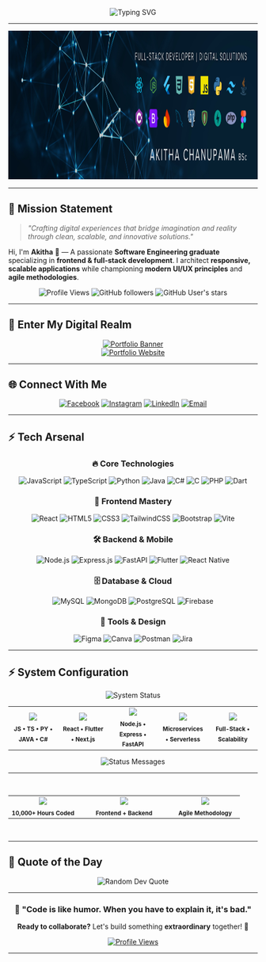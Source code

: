 <div align="center">
  
  ![Typing SVG](https://readme-typing-svg.herokuapp.com?font=Fira+Code&weight=500&size=32&pause=1000&color=00D9FF&center=true&vCenter=true&random=false&width=600&lines=SOFTWARE+ENGINEERING+GRADUATE;FULL-STACK+DEVELOPER;UI%2FUX+ENTHUSIAST;CLEAN+CODE+ADVOCATOR;AGILE+PRACTITIONER)
  
</div>

---

<div align="center">
  <img src="https://github.com/Akitha-Chanupama/Akitha-Chanupama/blob/main/Dark%20Blue%20Abstract%20Technology%20LinkedIn%20Banner%20(1).jpg" alt="Futuristic Developer Banner" width="100%" height="300"/>
</div>



---

## 🎯 **Mission Statement**

> *"Crafting digital experiences that bridge imagination and reality through clean, scalable, and innovative solutions."*

Hi, I'm **Akitha** 👋 — A passionate **Software Engineering graduate** specializing in **frontend & full-stack development**. I architect **responsive, scalable applications** while championing **modern UI/UX principles** and **agile methodologies**.

<div align="center">
  
  ![Profile Views](https://komarev.com/ghpvc/?username=Akitha-Chanupama&color=00d9ff&style=for-the-badge&label=PROFILE+VIEWS)
  ![GitHub followers](https://img.shields.io/github/followers/Akitha-Chanupama?color=00d9ff&style=for-the-badge&label=FOLLOWERS)
  ![GitHub User's stars](https://img.shields.io/github/stars/Akitha-Chanupama?color=00d9ff&style=for-the-badge&label=STARS)
  
</div>


---


## 🌌 **Enter My Digital Realm**

<div align="center">
  
  <a href="https://your-website.com" target="_blank">
    <img src="https://readme-typing-svg.herokuapp.com?font=Orbitron&weight=700&size=28&duration=3000&pause=1000&color=00D9FF&center=true&vCenter=true&width=600&height=80&lines=🚀+EXPLORE+MY+PORTFOLIO;💫+INTERACTIVE+EXPERIENCES;⚡+LIVE+PROJECTS+%26+DEMOS;🎯+CUTTING-EDGE+INNOVATIONS" alt="Portfolio Banner"/>
  </a>
  
  <br>
  
  <a href="https://akithachanupama.com" target="_blank">
    <img src="https://img.shields.io/badge/_VISIT_MY_PERSONAL_WEBSITE-FF6B6B?style=for-the-badge&logoColor=white&labelColor=1a1a2e&color=16213e&logo=data:image/svg+xml;base64,PHN2ZyB3aWR0aD0iMjQiIGhlaWdodD0iMjQiIHZpZXdCb3g9IjAgMCAyNCAyNCIgZmlsbD0ibm9uZSIgeG1sbnM9Imh0dHA6Ly93d3cudzMub3JnLzIwMDAvc3ZnIj4KPHBhdGggZD0iTTEyIDJMMTMuMDkgOC4yNkwyMCA5TDEzLjA5IDE1Ljc0TDEyIDIyTDEwLjkxIDE1Ljc0TDQgOUwxMC45MSA4LjI2TDEyIDJaIiBmaWxsPSIjMDBEOUZGIi8+Cjwvc3ZnPgo=" alt="Portfolio Website" width="300"/>
  </a>
  
</div>

---
## 🌐 **Connect With Me**

<div align="center">
  
  [![Facebook](https://img.shields.io/badge/Facebook-1877F2.svg?style=for-the-badge&logo=Facebook&logoColor=white)](https://www.facebook.com/akitha.chanupama)
  [![Instagram](https://img.shields.io/badge/Instagram-E4405F.svg?style=for-the-badge&logo=Instagram&logoColor=white)](https://www.instagram.com/akitha_chanupama/)
  [![LinkedIn](https://img.shields.io/badge/LinkedIn-0077B5.svg?style=for-the-badge&logo=linkedin&logoColor=white)](https://www.linkedin.com/in/akitha-chanupama-478b4126b)
  [![Email](https://img.shields.io/badge/Email-D14836?style=for-the-badge&logo=gmail&logoColor=white)](mailto:akithachanupama@gmail.com)
  
</div>

---

## ⚡ **Tech Arsenal**

<div align="center">

### **🔥 Core Technologies**
![JavaScript](https://img.shields.io/badge/JavaScript-F7DF1E?style=for-the-badge&logo=javascript&logoColor=black)
![TypeScript](https://img.shields.io/badge/TypeScript-007ACC?style=for-the-badge&logo=typescript&logoColor=white)
![Python](https://img.shields.io/badge/Python-3776AB?style=for-the-badge&logo=python&logoColor=white)
![Java](https://img.shields.io/badge/Java-ED8B00?style=for-the-badge&logo=openjdk&logoColor=white)
![C#](https://img.shields.io/badge/C%23-239120?style=for-the-badge&logo=csharp&logoColor=white)
![C](https://img.shields.io/badge/C-00599C?style=for-the-badge&logo=c&logoColor=white)
![PHP](https://img.shields.io/badge/PHP-777BB4?style=for-the-badge&logo=php&logoColor=white)
![Dart](https://img.shields.io/badge/Dart-0175C2?style=for-the-badge&logo=dart&logoColor=white)

### **🎨 Frontend Mastery**
![React](https://img.shields.io/badge/React-20232A?style=for-the-badge&logo=react&logoColor=61DAFB)
![HTML5](https://img.shields.io/badge/HTML5-E34F26?style=for-the-badge&logo=html5&logoColor=white)
![CSS3](https://img.shields.io/badge/CSS3-1572B6?style=for-the-badge&logo=css3&logoColor=white)
![TailwindCSS](https://img.shields.io/badge/Tailwind_CSS-38B2AC?style=for-the-badge&logo=tailwind-css&logoColor=white)
![Bootstrap](https://img.shields.io/badge/Bootstrap-7952B3?style=for-the-badge&logo=bootstrap&logoColor=white)
![Vite](https://img.shields.io/badge/Vite-646CFF?style=for-the-badge&logo=vite&logoColor=white)

### **🛠️ Backend & Mobile**
![Node.js](https://img.shields.io/badge/Node.js-43853D?style=for-the-badge&logo=node.js&logoColor=white)
![Express.js](https://img.shields.io/badge/Express.js-404D59?style=for-the-badge&logo=express&logoColor=white)
![FastAPI](https://img.shields.io/badge/FastAPI-005571?style=for-the-badge&logo=fastapi&logoColor=white)
![Flutter](https://img.shields.io/badge/Flutter-02569B?style=for-the-badge&logo=flutter&logoColor=white)
![React Native](https://img.shields.io/badge/React_Native-20232A?style=for-the-badge&logo=react&logoColor=61DAFB)

### **🗄️ Database & Cloud**
![MySQL](https://img.shields.io/badge/MySQL-4479A1?style=for-the-badge&logo=mysql&logoColor=white)
![MongoDB](https://img.shields.io/badge/MongoDB-4EA94B?style=for-the-badge&logo=mongodb&logoColor=white)
![PostgreSQL](https://img.shields.io/badge/PostgreSQL-316192?style=for-the-badge&logo=postgresql&logoColor=white)
![Firebase](https://img.shields.io/badge/Firebase-FFCA28?style=for-the-badge&logo=firebase&logoColor=black)

### **🎯 Tools & Design**
![Figma](https://img.shields.io/badge/Figma-F24E1E?style=for-the-badge&logo=figma&logoColor=white)
![Canva](https://img.shields.io/badge/Canva-00C4CC?style=for-the-badge&logo=canva&logoColor=white)
![Postman](https://img.shields.io/badge/Postman-FF6C37?style=for-the-badge&logo=postman&logoColor=white)
![Jira](https://img.shields.io/badge/Jira-0052CC?style=for-the-badge&logo=jira&logoColor=white)

</div>

---



## ⚡ **System Configuration**

<div align="center">
  
  


  <img src="https://readme-typing-svg.herokuapp.com?font=JetBrains+Mono&size=16&duration=2000&pause=500&color=00D9FF&center=true&vCenter=true&width=400&lines=💻+CORE_LANGUAGES_LOADED;⚡+FRAMEWORKS_OPTIMIZED;🏗️+ARCHITECTURE_DEPLOYED" alt="System Status"/>

  
  
  <br>
  
  <table>
    <tr>
      <td align="center" width="20%">
        <img src="https://img.shields.io/badge/STACK-00D9FF?style=for-the-badge&logoColor=white&labelColor=1a1a2e"/>
        <br><sub><b>JS • TS • PY • JAVA • C#</b></sub>
      </td>
      <td align="center" width="20%">
        <img src="https://img.shields.io/badge/FRONTEND-4ECDC4?style=for-the-badge&logoColor=white&labelColor=1a1a2e"/>
        <br><sub><b>React • Flutter • Next.js</b></sub>
      </td>
      <td align="center" width="20%">
        <img src="https://img.shields.io/badge/BACKEND-45B7D1?style=for-the-badge&logoColor=white&labelColor=1a1a2e"/>
        <br><sub><b>Node.js • Express • FastAPI</b></sub>
      </td>
      <td align="center" width="20%">
        <img src="https://img.shields.io/badge/CLOUD-96CEB4?style=for-the-badge&logoColor=white&labelColor=1a1a2e"/>
        <br><sub><b>Microservices • Serverless</b></sub>
      </td>
      <td align="center" width="20%">
        <img src="https://img.shields.io/badge/FOCUS-FECA57?style=for-the-badge&logoColor=white&labelColor=1a1a2e"/>
        <br><sub><b>Full-Stack • Scalability</b></sub>
      </td>
    </tr>
  </table>
  

  
  <img src="https://readme-typing-svg.herokuapp.com?font=JetBrains+Mono&weight=600&size=14&duration=3000&pause=1000&color=888888&center=true&vCenter=true&width=600&lines=🔧+DEBUG_MODE%3A+console.log()+%7C%7C+no_shame;🚀+STATUS%3A+Building+next-gen+applications;💡+MISSION%3A+Code+%2B+Creativity+%3D+Innovation" alt="Status Messages"/>
  
</div>

---


<div align="center">
  
<br>
  <table>
  <tr>
    <td align="center" width="30%">
      <img src="https://img.shields.io/badge/XP_EARNED-007ACC?style=for-the-badge&logo=data:image/svg+xml;base64,PHN2ZyB3aWR0aD0iMjQiIGhlaWdodD0iMjQiIHZpZXdCb3g9IjAgMCAyNCAyNCIgZmlsbD0ibm9uZSIgeG1sbnM9Imh0dHA6Ly93d3cudzMub3JnLzIwMDAvc3ZnIj4KPHBhdGggZD0iTTEyIDJMMTMuMDkgOC4yNkwyMCA5TDEzLjA5IDE1Ljc0TDEyIDIyTDEwLjkxIDE1Solid0TDQgOUwxMC45MSA4LjI2TDEyIDJaIiBmaWxsPSIjRkZENzAwIi8+Cjwvc3ZnPgo="/>
      <br><sub><b>10,000+ Hours Coded</b></sub>
    </td>
    <td align="center" width="40%">
      <img src="https://img.shields.io/badge/COMBO_MULTIPLIER-007ACC?style=for-the-badge&logo=data:image/svg+xml;base64,PHN2ZyB3aWR0aD0iMjQiIGhlaWdodD0iMjQiIHZpZXdCb3g9IjAgMCAyNCAyNCIgZmlsbD0ibm9uZSIgeG1sbnM9Imh0dHA6Ly93d3cudzMub3JnLzIwMDAvc3ZnIj4KPHBhdGggZD0iTTkgMTFIMTVMMTMgMTNIMTFMOSAxMVoiIGZpbGw9IiM0RUNEQUM0Ii8+CjxwYXRoIGQ9Ik0yMSAxNlY0QTIgMiAwIDAwMTkgMkg1QzMuOSAyIDMgMi45IDMgNFYxNkMzIDE3LjEgMy45IDE4IDUgMThIMTlDMjAuMSAxOCAyMSAxNy4xIDIxIDE2WiIgc3Ryb2tlPSIjNEVDREE0IiBzdHJva2Utd2lkdGg9IjIiIGZpbGw9Im5vbmUiLz4KPC9zdmc+"/>
      <br><sub><b>Frontend + Backend</b></sub>
    </td>
    <td align="center" width="30%">
      <img src="https://img.shields.io/badge/POWER_UP-007ACC?style=for-the-badge&logo=data:image/svg+xml;base64,PHN2ZyB3aWR0aD0iMjQiIGhlaWdodD0iMjQiIHZpZXdCb3g9IjAgMCAyNCAyNCIgZmlsbD0ibm9uZSIgeG1sbnM9Imh0dHA6Ly93d3cudzMub3JnLzIwMDAvc3ZnIj4KPHBhdGggZD0iTTEzIDJMMTEgN0g2TDEwIDIyTDEzIDlIMThMMTMgMloiIGZpbGw9IiNGMzlDMTIiLz4KPC9zdmc+"/>
      <br><sub><b>Agile Methodology</b></sub>
    </td>
  </tr>
</table>
  
  <br>
  
</div>

---

## 🌟 **Quote of the Day**

<div align="center">
  <img src="https://quotes-github-readme.vercel.app/api?type=horizontal&theme=radical" alt="Random Dev Quote"/>
</div>

---

<div align="center">
  
  ### 🚀 **"Code is like humor. When you have to explain it, it's bad."** 
  
  **Ready to collaborate?** Let's build something **extraordinary** together! 🌟
  
  [![Profile Views](https://komarev.com/ghpvc/?username=Akitha-Chanupama&color=blueviolet&style=for-the-badge&label=VISITORS)](https://github.com/Akitha-Chanupama)
  
</div>

---


